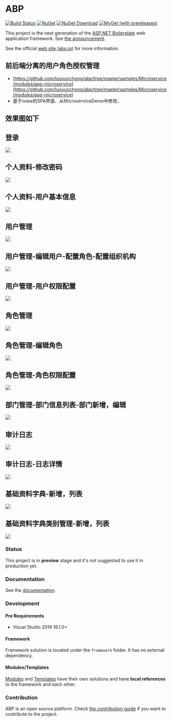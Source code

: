 # ABP

[![Build Status](http://vjenkins.dynu.net:5480/job/abp/badge/icon)](http://ci.volosoft.com:5480/blue/organizations/jenkins/abp/activity)
[![NuGet](https://img.shields.io/nuget/v/Volo.Abp.Core.svg?style=flat-square)](https://www.nuget.org/packages/Volo.Abp.Core)
[![NuGet Download](https://img.shields.io/nuget/dt/Volo.Abp.Core.svg?style=flat-square)](https://www.nuget.org/packages/Volo.Abp.Core)
[![MyGet (with prereleases)](https://img.shields.io/myget/abp-nightly/vpre/Volo.Abp.Core.svg?style=flat-square)](https://docs.abp.io/en/abp/latest/Nightly-Builds)

This project is the next generation of the [ASP.NET Boilerplate](https://aspnetboilerplate.com/) web application framework. See [the announcement](https://abp.io/blog/abp/Abp-vNext-Announcement).

See the official [web site (abp.io)](https://abp.io/) for more information.

## 前后端分离的用户角色授权管理
- [https://github.com/luoyunchong/abp/tree/master/samples/Microservice/modules/app-microservice](https://github.com/luoyunchong/abp/tree/master/samples/Microservice/modules/app-microservice)
- 基于iview的SPA界面、从MicroserviceDemo中修改，
## 效果图如下
## 登录
![](https://pic.superbed.cn/item/5d3bd731451253d178c18d8f.png)

## 个人资料-修改密码
![](https://pic.superbed.cn/item/5d3bd9f4451253d178c1bc80.png)
## 个人资料-用户基本信息
![](https://pic.superbed.cn/item/5d3bd731451253d178c18d98.png)

## 用户管理
![](https://ae01.alicdn.com/kf/H77457b26dcbb4d08b5d26a629d8078b7o.png)
## 用户管理-编辑用户-配置角色-配置组织机构
![](https://pic.superbed.cn/item/5d3bda8f451253d178c1c0e7.png)
## 用户管理-用户权限配置
![](https://pic.superbed.cn/item/5d3bd82f451253d178c1a06f.png)

## 角色管理
![](https://pic2.superbed.cn/item/5d3bd8ce451253d178c1aafb.png)
## 角色管理-编辑角色
![](https://pic.superbed.cn/item/5d3bd9bb451253d178c1b9e6.png)
## 角色管理-角色权限配置
![](https://ae01.alicdn.com/kf/H973c2b0a50a545808db2d0b2f75250aa3.png)

## 部门管理-部门信息列表-部门新增，编辑
![](https://pic.superbed.cn/item/5d3bd9ce451253d178c1bb73.png)

## 审计日志
![](https://pic.superbed.cn/item/5d3bda81451253d178c1c058.png)

## 审计日志-日志详情
![](https://pic.superbed.cn/item/5d3bda81451253d178c1c05a.png)


## 基础资料字典-新增，列表
![](https://pic.superbed.cn/item/5d3bd9b5451253d178c1b997.png)
## 基础资料字典类别管理-新增，列表
![](https://pic.superbed.cn/item/5d3bd731451253d178c18d9b.png)



### Status

This project is in **preview** stage and it's not suggested to use it in production yet.

### Documentation

See the <a href="https://docs.abp.io/" target="_blank">documentation</a>.

### Development

#### Pre Requirements

- Visual Studio 2019 16.1.0+

#### Framework

Framework solution is located under the `framework` folder. It has no external dependency.

#### Modules/Templates

[Modules](modules/) and [Templates](templates/) have their own solutions and have **local references** to the framework and each other.

### Contribution

ABP is an open source platform. Check [the contribution guide](docs/en/Contribution/Index.md) if you want to contribute to the project.
